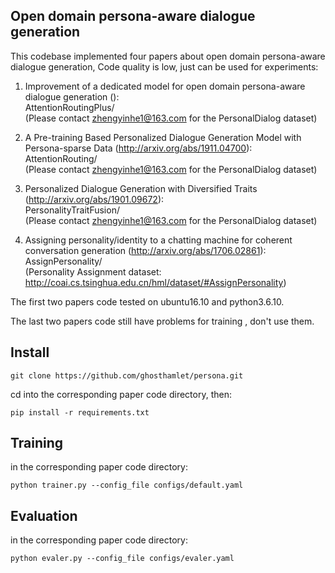 
## Open domain persona-aware dialogue generation

This codebase implemented four papers about open domain persona-aware dialogue generation, Code quality is low, just can be used for experiments:

1. Improvement of a dedicated model for open domain persona-aware dialogue generation (): <br />
AttentionRoutingPlus/<br />
(Please contact zhengyinhe1@163.com for the PersonalDialog dataset)

2. A Pre-training Based Personalized Dialogue Generation Model with Persona-sparse Data (http://arxiv.org/abs/1911.04700): <br />
AttentionRouting/<br />
(Please contact zhengyinhe1@163.com for the PersonalDialog dataset)

3. Personalized Dialogue Generation with Diversified Traits (http://arxiv.org/abs/1901.09672): <br />
PersonalityTraitFusion/<br />
(Please contact zhengyinhe1@163.com for the PersonalDialog dataset)

4. Assigning personality/identity to a chatting machine for coherent conversation generation (http://arxiv.org/abs/1706.02861): <br />
AssignPersonality/<br />
(Personality Assignment dataset: http://coai.cs.tsinghua.edu.cn/hml/dataset/#AssignPersonality)

The first two papers code tested on ubuntu16.10 and python3.6.10.

The last two papers code still have problems for training , don't use them. 


## Install

`git clone https://github.com/ghosthamlet/persona.git`

cd into the corresponding paper code directory, then:

`pip install -r requirements.txt`


## Training

in the corresponding paper code directory:

`python trainer.py --config_file configs/default.yaml`


## Evaluation 

in the corresponding paper code directory:

`python evaler.py --config_file configs/evaler.yaml`